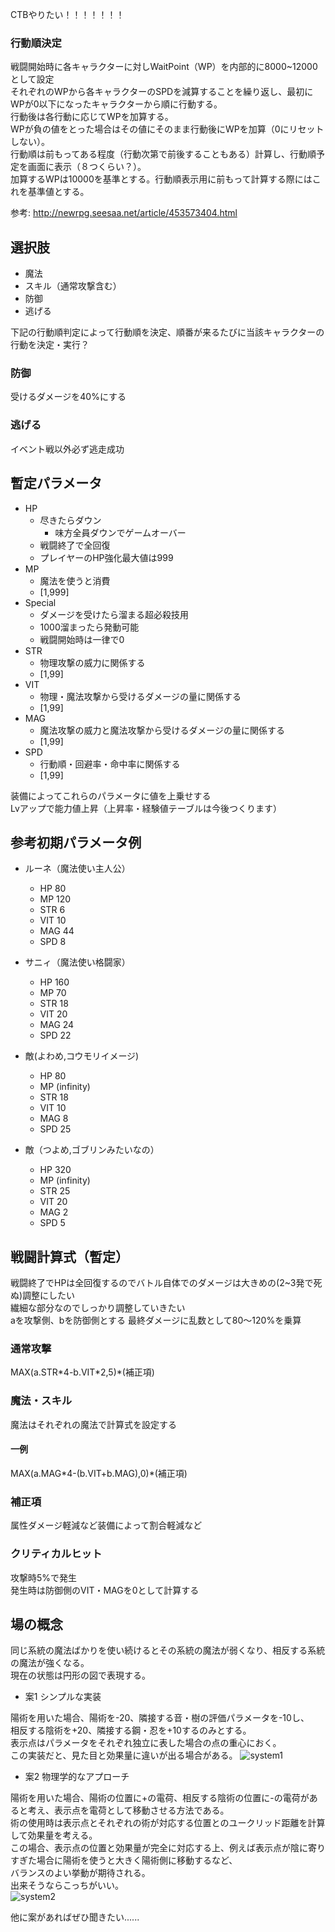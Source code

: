 CTBやりたい！！！！！！！

### 行動順決定

戦闘開始時に各キャラクターに対しWaitPoint（WP）を内部的に8000~12000として設定  
それぞれのWPから各キャラクターのSPDを減算することを繰り返し、最初にWPが0以下になったキャラクターから順に行動する。  
行動後は各行動に応じてWPを加算する。  
WPが負の値をとった場合はその値にそのまま行動後にWPを加算（0にリセットしない）。  
行動順は前もってある程度（行動次第で前後することもある）計算し、行動順予定を画面に表示（８つくらい？）。  
加算するWPは10000を基準とする。行動順表示用に前もって計算する際にはこれを基準値とする。  

参考: http://newrpg.seesaa.net/article/453573404.html

## 選択肢
 - 魔法
 - スキル（通常攻撃含む）
 - 防御
 - 逃げる

下記の行動順判定によって行動順を決定、順番が来るたびに当該キャラクターの行動を決定・実行？

### 防御
受けるダメージを40%にする

### 逃げる
イベント戦以外必ず逃走成功

## 暫定パラメータ
 - HP
    - 尽きたらダウン
        - 味方全員ダウンでゲームオーバー
    - 戦闘終了で全回復
    - プレイヤーのHP強化最大値は999
 - MP
    - 魔法を使うと消費
    - [1,999]
 - Special
    - ダメージを受けたら溜まる超必殺技用
    - 1000溜まったら発動可能
    - 戦闘開始時は一律で0
 - STR
    - 物理攻撃の威力に関係する
    - [1,99]
 - VIT
    - 物理・魔法攻撃から受けるダメージの量に関係する
    - [1,99]
 - MAG
    - 魔法攻撃の威力と魔法攻撃から受けるダメージの量に関係する
    - [1,99]
 - SPD
    - 行動順・回避率・命中率に関係する
    - [1,99]

装備によってこれらのパラメータに値を上乗せする  
Lvアップで能力値上昇（上昇率・経験値テーブルは今後つくります）

## 参考初期パラメータ例

 - ルーネ（魔法使い主人公）
    - HP 80
    - MP 120
    - STR 6
    - VIT 10
    - MAG 44
    - SPD 8

 - サニィ（魔法使い格闘家）
    - HP 160
    - MP 70
    - STR 18
    - VIT 20
    - MAG 24
    - SPD 22

 - 敵(よわめ,コウモリイメージ)
     - HP 80
     - MP (infinity)
     - STR 18
     - VIT 10
     - MAG 8
     - SPD 25

 - 敵（つよめ,ゴブリンみたいなの）
     - HP 320
     - MP (infinity)
     - STR 25
     - VIT 20
     - MAG 2
     - SPD 5

## 戦闘計算式（暫定）
戦闘終了でHPは全回復するのでバトル自体でのダメージは大きめの(2~3発で死ぬ)調整にしたい  
繊細な部分なのでしっかり調整していきたい  
aを攻撃側、bを防御側とする
最終ダメージに乱数として80～120%を乗算
### 通常攻撃
MAX(a.STR\*4-b.VIT\*2,5)\*(補正項)
### 魔法・スキル
魔法はそれぞれの魔法で計算式を設定する
#### 一例
MAX(a.MAG\*4-(b.VIT+b.MAG),0)\*(補正項)

### 補正項
属性ダメージ軽減など装備によって割合軽減など

### クリティカルヒット
攻撃時5\%で発生  
発生時は防御側のVIT・MAGを0として計算する

## 場の概念
同じ系統の魔法ばかりを使い続けるとその系統の魔法が弱くなり、相反する系統の魔法が強くなる。  
現在の状態は円形の図で表現する。  

 - 案1 シンプルな実装
 
陽術を用いた場合、陽術を-20、隣接する音・樹の評価パラメータを-10し、  
相反する陰術を+20、隣接する鋼・忍を+10するのみとする。  
表示点はパラメータをそれぞれ独立に表した場合の点の重心におく。  
この実装だと、見た目と効果量に違いが出る場合がある。
![system1](system1.png "system1")

 - 案2 物理学的なアプローチ

陽術を用いた場合、陽術の位置に+の電荷、相反する陰術の位置に-の電荷があると考え、表示点を電荷として移動させる方法である。  
術の使用時は表示点とそれぞれの術が対応する位置とのユークリッド距離を計算して効果量を考える。  
この場合、表示点の位置と効果量が完全に対応する上、例えば表示点が陰に寄りすぎた場合に陽術を使うと大きく陽術側に移動するなど、  
バランスのよい挙動が期待される。  
出来そうならこっちがいい。  
![system2](system2.png "system2")

他に案があればぜひ聞きたい......  